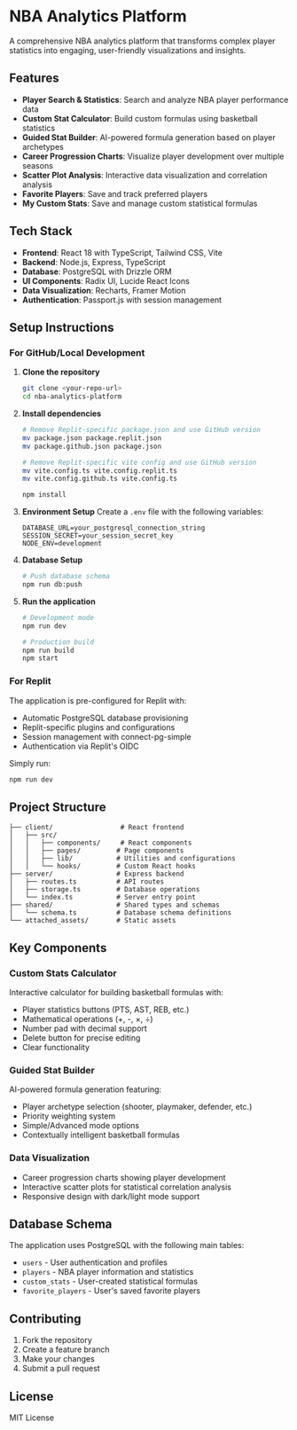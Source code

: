 # NBA Analytics Platform

A comprehensive NBA analytics platform that transforms complex player statistics into engaging, user-friendly visualizations and insights.

## Features

- **Player Search & Statistics**: Search and analyze NBA player performance data
- **Custom Stat Calculator**: Build custom formulas using basketball statistics
- **Guided Stat Builder**: AI-powered formula generation based on player archetypes
- **Career Progression Charts**: Visualize player development over multiple seasons
- **Scatter Plot Analysis**: Interactive data visualization and correlation analysis
- **Favorite Players**: Save and track preferred players
- **My Custom Stats**: Save and manage custom statistical formulas

## Tech Stack

- **Frontend**: React 18 with TypeScript, Tailwind CSS, Vite
- **Backend**: Node.js, Express, TypeScript
- **Database**: PostgreSQL with Drizzle ORM
- **UI Components**: Radix UI, Lucide React Icons
- **Data Visualization**: Recharts, Framer Motion
- **Authentication**: Passport.js with session management

## Setup Instructions

### For GitHub/Local Development

1. **Clone the repository**
   ```bash
   git clone <your-repo-url>
   cd nba-analytics-platform
   ```

2. **Install dependencies**
   ```bash
   # Remove Replit-specific package.json and use GitHub version
   mv package.json package.replit.json
   mv package.github.json package.json
   
   # Remove Replit-specific vite config and use GitHub version
   mv vite.config.ts vite.config.replit.ts
   mv vite.config.github.ts vite.config.ts
   
   npm install
   ```

3. **Environment Setup**
   Create a `.env` file with the following variables:
   ```env
   DATABASE_URL=your_postgresql_connection_string
   SESSION_SECRET=your_session_secret_key
   NODE_ENV=development
   ```

4. **Database Setup**
   ```bash
   # Push database schema
   npm run db:push
   ```

5. **Run the application**
   ```bash
   # Development mode
   npm run dev
   
   # Production build
   npm run build
   npm start
   ```

### For Replit

The application is pre-configured for Replit with:
- Automatic PostgreSQL database provisioning
- Replit-specific plugins and configurations
- Session management with connect-pg-simple
- Authentication via Replit's OIDC

Simply run:
```bash
npm run dev
```

## Project Structure

```
├── client/                 # React frontend
│   ├── src/
│   │   ├── components/     # React components
│   │   ├── pages/         # Page components
│   │   ├── lib/           # Utilities and configurations
│   │   └── hooks/         # Custom React hooks
├── server/                # Express backend
│   ├── routes.ts          # API routes
│   ├── storage.ts         # Database operations
│   └── index.ts           # Server entry point
├── shared/                # Shared types and schemas
│   └── schema.ts          # Database schema definitions
└── attached_assets/       # Static assets
```

## Key Components

### Custom Stats Calculator
Interactive calculator for building basketball formulas with:
- Player statistics buttons (PTS, AST, REB, etc.)
- Mathematical operations (+, -, ×, ÷)
- Number pad with decimal support
- Delete button for precise editing
- Clear functionality

### Guided Stat Builder
AI-powered formula generation featuring:
- Player archetype selection (shooter, playmaker, defender, etc.)
- Priority weighting system
- Simple/Advanced mode options
- Contextually intelligent basketball formulas

### Data Visualization
- Career progression charts showing player development
- Interactive scatter plots for statistical correlation analysis
- Responsive design with dark/light mode support

## Database Schema

The application uses PostgreSQL with the following main tables:
- `users` - User authentication and profiles
- `players` - NBA player information and statistics
- `custom_stats` - User-created statistical formulas
- `favorite_players` - User's saved favorite players

## Contributing

1. Fork the repository
2. Create a feature branch
3. Make your changes
4. Submit a pull request

## License

MIT License